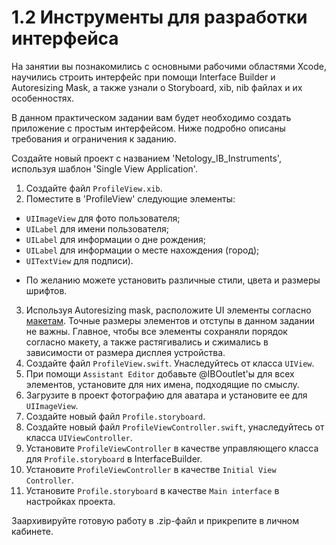 # 1.2 Инструменты для разработки интерфейса

На занятии вы познакомились с основными рабочими областями Xcode, научились строить интерфейс при помощи Interface Builder и Autoresizing Mask, а также узнали о Storyboard, xib, nib файлах и их особенностях.


В данном практическом задании вам будет необходимо создать приложение с простым интерфейсом. Ниже подробно описаны требования и ограничения к заданию.

Создайте новый проект с названием 'Netology_IB_Instruments', используя шаблон 'Single View Application'. 

1. Создайте файл `ProfileView.xib`.
2. Поместите в 'ProfileView' следующие элементы:
- `UIImageView` для фото пользователя;
- `UILabel` для имени пользователя;
- `UILabel` для информации о дне рождения;
- `UILabel` для информации о месте нахождения (город);
- `UITextView` для подписи).

* По желанию можете установить различные стили, цвета и размеры шрифтов.

3. Используя Autoresizing mask, расположите UI элементы согласно [макетам](.1.2/Макеты). Точные размеры элементов и отступы в данном задании не важны. Главное, чтобы все элементы сохраняли порядок согласно макету, а также растягивались и сжимались в зависимости от размера дисплея устройства.
4. Создайте файл `ProfileView.swift`. Унаследуйтесь от класса `UIView`.
5. При помощи `Assistant Editor` добавьте @IBOoutlet'ы для всех элементов, установите для них имена, подходящие по смыслу.
6. Загрузите в проект фотографию для аватара и установите ее для `UIImageView`.
7. Создайте новый файл `Profile.storyboard`.
8. Создайте новый файл `ProfileViewController.swift`, унаследуйтесь от класса `UIViewController`.
9. Установите `ProfileViewController` в качестве управляющего класса для `Profile.storyboard` в InterfaceBuilder.
10. Установите `ProfileViewController` в качестве `Initial View Controller`.
11. Установите `Profile.storyboard` в качестве `Main interface` в настройках проекта. 

Заархивируйте готовую работу в .zip-файл и прикрепите в личном кабинете.
